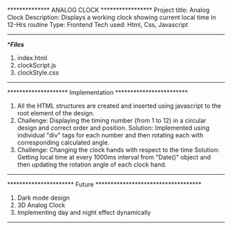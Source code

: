 ************** ANALOG CLOCK *****************
Project title: Analog Clock
Description: Displays a working clock showing current local time in 12-Hrs routine
Type: Frontend
Tech used: Html, Css, Javascript
*********************************************************
****************************Files***************************
1. index.html
2. clockScript.js
3. clockStyle.css
************************************************************
******************** Implementation ************************
1. All the HTML structures are created and inserted using javascript to the root element of the design.
2. Challenge: Displaying the timing number (from 1 to 12) in a circular design and correct order and position.
Solution: Implemented using individual "div" tags for each number and then rotating each with corresponding calculated angle.
3. Challenge: Changing the clock hands with respect to the time
Solution: Getting local time at every 1000ms interval from "Date()" object and then updating the rotation angle of each clock hand.
*****************************************************************
********************** Future ***********************************
1. Dark mode design
2. 3D Analog Clock
3. Implementing day and night effect dynamically
****************************************************************** 
